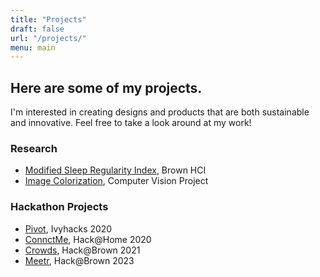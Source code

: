 ```yaml
---
title: "Projects"
draft: false
url: "/projects/"
menu: main
---
```


## Here are some of my projects. 

I'm interested in creating designs and products that are both sustainable and innovative. Feel free to take a look around at my work!

### Research
- [Modified Sleep Regularity Index](/projects/sleep-regularity-research), Brown HCI
- [Image Colorization](/projects/image-colorization), Computer Vision Project

### Hackathon Projects
- [Pivot](/projects/pivot), Ivyhacks 2020
- [ConnctMe](/projects/connctme), Hack@Home 2020
- [Crowds](/projects/crowds), Hack@Brown 2021
- [Meetr](https://devpost.com/software/meetr-q4ywjd), Hack@Brown 2023
